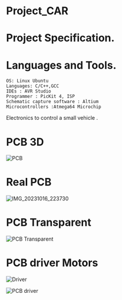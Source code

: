 # Project_CAR

# Project Specification.


# Languages and Tools.
    OS: Linux Ubuntu
    Languages: C/C++,GCC
    IDEs : AVR Studio 
    Programmer : PicKit 4, ISP 
    Schematic capture software : Altium
    Microcontrollers :Atmega64 Microchip

Electronics to control a small vehicle .

# PCB 3D


![PCB](https://github.com/MarekKud/Project_CAR/assets/92340461/07cab213-8447-4f85-b8d2-14238339ed1e)
# Real PCB

![IMG_20231016_223730](https://github.com/MarekKud/Project_CAR/assets/92340461/d69c6aff-490d-4b0e-960b-f570b683afe2)



# PCB Transparent
![PCB Transparent](https://github.com/MarekKud/Project_CAR/assets/92340461/92a96318-db21-41c5-ba93-dee81f642720)
# PCB driver Motors
![Driver](https://github.com/MarekKud/Project_CAR/assets/92340461/bc4dc1d7-fa6e-4be5-9fff-41bede43f6cd)


![PCB driver](https://github.com/MarekKud/Project_CAR/assets/92340461/9164f632-e444-4e00-bc56-3e321d1ea004)
